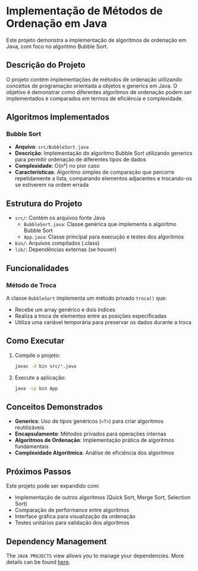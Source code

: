 # Implementação de Métodos de Ordenação em Java

Este projeto demonstra a implementação de algoritmos de ordenação em Java, com foco no algoritmo Bubble Sort.

## Descrição do Projeto

O projeto contém implementações de métodos de ordenação utilizando conceitos de programação orientada a objetos e generics em Java. O objetivo é demonstrar como diferentes algoritmos de ordenação podem ser implementados e comparados em termos de eficiência e complexidade.

## Algoritmos Implementados

### Bubble Sort
- **Arquivo**: `src/BubbleSort.java`
- **Descrição**: Implementação do algoritmo Bubble Sort utilizando generics para permitir ordenação de diferentes tipos de dados
- **Complexidade**: O(n²) no pior caso
- **Características**: Algoritmo simples de comparação que percorre repetidamente a lista, comparando elementos adjacentes e trocando-os se estiverem na ordem errada

## Estrutura do Projeto

- `src/`: Contém os arquivos fonte Java
  - `BubbleSort.java`: Classe genérica que implementa o algoritmo Bubble Sort
  - `App.java`: Classe principal para execução e testes dos algoritmos
- `bin/`: Arquivos compilados (.class)
- `lib/`: Dependências externas (se houver)

## Funcionalidades

### Método de Troca
A classe `BubbleSort` implementa um método privado `troca()` que:
- Recebe um array genérico e dois índices
- Realiza a troca de elementos entre as posições especificadas
- Utiliza uma variável temporária para preservar os dados durante a troca

## Como Executar

1. Compile o projeto:
   ```bash
   javac -d bin src/*.java
   ```

2. Execute a aplicação:
   ```bash
   java -cp bin App
   ```

## Conceitos Demonstrados

- **Generics**: Uso de tipos genéricos (`<T>`) para criar algoritmos reutilizáveis
- **Encapsulamento**: Métodos privados para operações internas
- **Algoritmos de Ordenação**: Implementação prática de algoritmos fundamentais
- **Complexidade Algorítmica**: Análise de eficiência dos algoritmos

## Próximos Passos

Este projeto pode ser expandido com:
- Implementação de outros algoritmos (Quick Sort, Merge Sort, Selection Sort)
- Comparação de performance entre algoritmos
- Interface gráfica para visualização da ordenação
- Testes unitários para validação dos algoritmos

## Dependency Management

The `JAVA PROJECTS` view allows you to manage your dependencies. More details can be found [here](https://github.com/microsoft/vscode-java-dependency#manage-dependencies).
